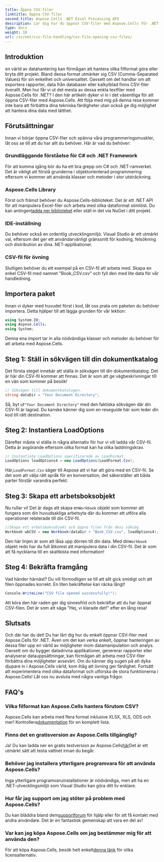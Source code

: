 ```yaml
---
title: Öppna CSV-filer
linktitle: Öppna CSV-filer
second_title: Aspose.Cells .NET Excel Processing API
description: Lär dig hur du öppnar CSV-filer med Aspose.Cells för .NET med vår omfattande, steg-för-steg-guide. Masterdatamanipulation.
type: docs
weight: 10
url: /sv/net/csv-file-handling/csv-file-opening-csv-files/
---
```

## Introduktion
en värld av datahantering kan förmågan att hantera olika filformat göra eller bryta ditt projekt. Bland dessa format utmärker sig CSV (Comma-Separated Values) för sin enkelhet och universalitet. Oavsett om det handlar om att exportera rapporter, data från databaser eller kalkylblad finns CSV-filer överallt. Men hur får vi ut det mesta av dessa enkla textfiler med Aspose.Cells för .NET? I den här artikeln dyker vi in i det väsentliga för att öppna CSV-filer med Aspose.Cells. Att följa med mig på denna resa kommer inte bara att förbättra dina tekniska färdigheter utan också ge dig möjlighet att hantera dina data med lätthet. 
## Förutsättningar
Innan vi börjar öppna CSV-filer och spänna våra programmeringsmuskler, låt oss se till att du har allt du behöver. Här är vad du behöver:
### Grundläggande förståelse för C# och .NET Framework
För att komma igång bör du ha ett bra grepp om C# och .NET-ramverket. Det är viktigt att förstå grunderna i objektorienterad programmering eftersom vi kommer att använda klasser och metoder i stor utsträckning.
### Aspose.Cells Library
Först och främst behöver du Aspose.Cells-biblioteket. Det är ett .NET API för att manipulera Excel-filer och arbeta med olika dataformat sömlöst. Du kan antingen[ladda ner biblioteket](https://releases.aspose.com/cells/net/) eller ställ in det via NuGet i ditt projekt.
### IDE-inställning
Du behöver också en ordentlig utvecklingsmiljö. Visual Studio är ett utmärkt val, eftersom det ger ett användarvänligt gränssnitt för kodning, felsökning och distribution av dina .NET-applikationer.
### CSV-fil för övning
Slutligen behöver du ett exempel på en CSV-fil att arbeta med. Skapa en enkel CSV-fil med namnet "Book_CSV.csv" och fyll den med lite data för vår handledning.
## Importera paket
Innan vi dyker med huvudet först i kod, låt oss prata om paketen du behöver importera. Detta hjälper till att lägga grunden för vår lektion:
```csharp
using System.IO;
using Aspose.Cells;
using System;
```
Denna ena import tar in alla nödvändiga klasser och metoder du behöver för att arbeta med Aspose.Cells.
## Steg 1: Ställ in sökvägen till din dokumentkatalog
Det första steget innebär att ställa in sökvägen till din dokumentkatalog. Det är här din CSV-fil kommer att finnas. Det är som att ge vägbeskrivningar till en vän som kommer på besök!
```csharp
// Sökvägen till dokumentkatalogen.
string dataDir = "Your Document Directory";
```
 Så, byt ut`"Your Document Directory"` med den faktiska sökvägen där din CSV-fil är lagrad. Du kanske känner dig som en reseguide här som leder din kod till rätt destination.
## Steg 2: Instantiera LoadOptions
Därefter måste vi ställa in några alternativ för hur vi vill ladda vår CSV-fil. Detta är avgörande eftersom olika format kan ha olika laddningskrav. 
```csharp
// Instantiate LoadOptions specificerade av LoadFormat.
LoadOptions loadOptions4 = new LoadOptions(LoadFormat.Csv);
```
 Här,`LoadFormat.Csv` säger till Aspose att vi har att göra med en CSV-fil. Se det som att välja rätt språk för en konversation; det säkerställer att båda parter förstår varandra perfekt.
## Steg 3: Skapa ett arbetsboksobjekt
 Nu rullar vi! Det är dags att skapa en`Workbook` objekt som kommer att fungera som din huvudsakliga arbetsyta där du kommer att utföra alla operationer relaterade till din CSV-fil.
```csharp
//Skapa ett arbetsboksobjekt och öppna filen från dess sökväg
Workbook wbCSV = new Workbook(dataDir + "Book_CSV.csv", loadOptions4);
```
 Den här linjen är som att låsa upp dörren till din data. Med din`Workbook` objekt redo har du full åtkomst att manipulera data i din CSV-fil. Det är som att få nycklarna till en skattkista med information!
## Steg 4: Bekräfta framgång
Vad händer härnäst? Du vill förmodligen se till att allt gick smidigt och att filen öppnades korrekt. En liten bekräftelse kan räcka långt!
```csharp
Console.WriteLine("CSV file opened successfully!");
```
Att köra den här raden ger dig sinnesfrid och bekräftar att du har öppnat CSV-filen. Det är som att säga "Hej, vi klarade det!" efter en lång resa!
## Slutsats
Och där har du det! Du har lärt dig hur du enkelt öppnar CSV-filer med Aspose.Cells för .NET. Även om det kan verka enkelt, öppnar hanteringen av dessa filer upp en värld av möjligheter inom datamanipulation och analys. Oavsett om du bygger datadrivna applikationer, genererar rapporter eller analyserar datauppsättningar, kan förmågan att arbeta med CSV-filer förbättra dina möjligheter avsevärt. 
Om du känner dig sugen på att dyka djupare in i Aspose.Cells värld, kom ihåg att övning ger färdighet. Fortsätt att experimentera med olika dataformat och utforska de stora funktionerna i Aspose.Cells! Låt oss nu avsluta med några vanliga frågor.
## FAQ's
### Vilka filformat kan Aspose.Cells hantera förutom CSV?
 Aspose.Cells kan arbeta med flera format inklusive XLSX, XLS, ODS och mer! Kontrollera[dokumentation](https://reference.aspose.com/cells/net/) för en komplett lista.
### Finns det en gratisversion av Aspose.Cells tillgänglig?
 Ja! Du kan ladda ner en gratis testversion av Aspose.Cells[här](https://releases.aspose.com/)Det är ett utmärkt sätt att testa vattnet innan du begår.
### Behöver jag installera ytterligare programvara för att använda Aspose.Cells?
Inga ytterligare programvaruinstallationer är nödvändiga, men att ha en .NET-utvecklingsmiljö som Visual Studio kan göra ditt liv enklare.
### Hur får jag support om jag stöter på problem med Aspose.Cells?
 Du kan bläddra bland dem[supportforum](https://forum.aspose.com/c/cells/9) för hjälp eller för att få kontakt med andra användare. Det är en fantastisk gemenskap att vara en del av!
### Var kan jag köpa Aspose.Cells om jag bestämmer mig för att använda den?
 För att köpa Aspose.Cells, besök helt enkelt[denna länk](https://purchase.aspose.com/buy) för olika licensalternativ.